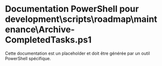 # Documentation PowerShell pour development\scripts\roadmap\maintenance\Archive-CompletedTasks.ps1

Cette documentation est un placeholder et doit être générée par un outil PowerShell spécifique.
